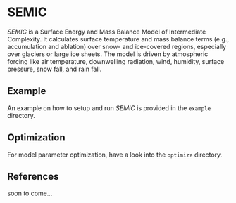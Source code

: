 SEMIC
=====

*SEMIC* is a Surface Energy and Mass Balance Model of Intermediate Complexity.
It calculates surface temperature and mass balance terms (e.g., accumulation and ablation) over snow- and ice-covered regions, especially over glaciers or large ice sheets.
The model is driven by atmospheric forcing like air temperature, downwelling radiation, wind, humidity, surface pressure, snow fall, and rain fall.

Example
-------

An example on how to setup and run *SEMIC* is provided in the `example` directory.

Optimization
------------

For model parameter optimization, have a look into the `optimize` directory.


References
----------

soon to come...

